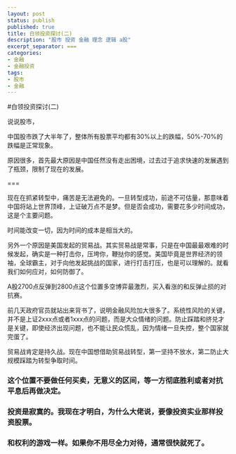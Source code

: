```yaml
---
layout: post
status: publish
published: true
title: 白领投资探讨(二)
description: "股市 投资 金融 理念 逻辑 a股"
excerpt_separator: ===
categories:
- 金融
- 金融投资
tags:
- 股市
- 金融
---
```


#白领投资探讨(二)

说说股市，

中国股市跌了大半年了，整体所有股票平均都有30%以上的跌幅，50%-70%的跌幅是正常现象。

原因很多，首先最大原因是中国任然没有走出困境，过去过于追求快速的发展遇到了瓶颈，限制了现在的发展。

===

现在在抓紧转型中，痛苦是无法避免的。一旦转型成功，前途不可估量，那意味着中国将站上世界顶峰，上证破万点不是梦。但是否会成功，需要花多少时间成功，这是个主要问题。

时间能改变一切，因为时间的成本是相当大的。

另外一个原因是美国发起的贸易战。其实贸易战是常事，只是在中国最最艰难的时候发起，确实是一种打击你，压垮你，鞭挞你的感觉。美国毕竟是世界经济的领袖，全球霸主，对于向他发起挑战的国家，进行打击打压，也是可以理解的。就看我们如何应对，如何防御了。

A股2700点反弹到2800点这个位置多空博弈最激烈，买入看涨的和反弹止损的对抗赛。

前几天政府官员就站出来背书了，说明金融风险加大很多了。系统性风险的关键，并不是上证2xxx点或者1xxx点的问题，而是大众情绪的问题。防止踩踏和挤兑才是关键，即使经济出现问题，也不能让民众慌乱，因为情绪一旦失控，整个国家就完蛋了。

贸易战肯定是持久战。现在中国想借助贸易战转型，第一坚持不放水，第二防止大规模踩踏为转型争取时间。

### 这个位置不要做任何买卖，无意义的区间，等一方彻底胜利或者对抗平息后再做决定。

### 投资是寂寞的。我现在才明白，为什么大佬说，要像投资实业那样投资股票。

### 和权利的游戏一样。如果你不用尽全力对待，通常很快就死了。

